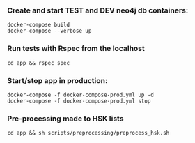 ### Create and start TEST and DEV neo4j db containers:

	docker-compose build
	docker-compose --verbose up

### Run tests with Rspec from the localhost

	cd app && rspec spec

### Start/stop app in production:

	docker-compose -f docker-compose-prod.yml up -d 
	docker-compose -f docker-compose-prod.yml stop

### Pre-processing made to HSK lists

	cd app && sh scripts/preprocessing/preprocess_hsk.sh

